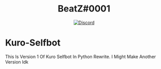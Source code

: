 <div align="center">
  <h1>BeatZ#0001</h1>
  <a href="https://discord.gg/ChTnCCb">
    <img src="https://discord.com/assets/28174a34e77bb5e5310ced9f95cb480b.png" alt="Discord" />
  </a>
</div>


# Kuro-Selfbot
This Is Version 1 Of Kuro Selfbot In Python Rewrite.
I Might Make Another Version Idk
